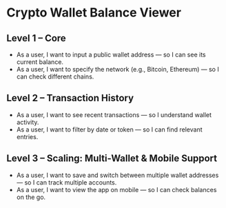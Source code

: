 # Crypto Wallet Balance Viewer

## Level 1 – Core
- As a user, I want to input a public wallet address — so I can see its current balance.
- As a user, I want to specify the network (e.g., Bitcoin, Ethereum) — so I can check different chains.

## Level 2 – Transaction History
- As a user, I want to see recent transactions — so I understand wallet activity.
- As a user, I want to filter by date or token — so I can find relevant entries.

## Level 3 – Scaling: Multi-Wallet & Mobile Support
- As a user, I want to save and switch between multiple wallet addresses — so I can track multiple accounts.
- As a user, I want to view the app on mobile — so I can check balances on the go.
